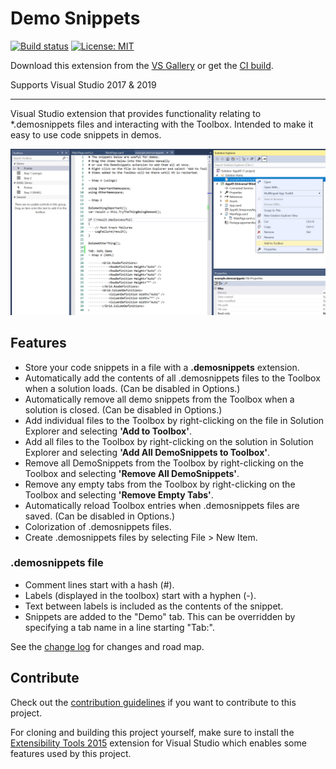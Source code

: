 # Demo Snippets

[![Build status](https://ci.appveyor.com/api/projects/status/n2awlsnbjapax7uf?svg=true)](https://ci.appveyor.com/project/mrlacey/demosnippets)
[![License: MIT](https://img.shields.io/badge/License-MIT-green.svg)](LICENSE)

Download this extension from the [VS Gallery](https://marketplace.visualstudio.com/items?itemName=MattLaceyLtd.DemoSnippets)
or get the [CI build](http://vsixgallery.com/extension/DemoSnippets.e2d68c23-8599-40e8-b402-a57060bf3d29/).

Supports Visual Studio 2017 & 2019

---------------------------------------

Visual Studio extension that provides functionality relating to *.demosnippets files and interacting with the Toolbox.
Intended to make it easy to use code snippets in demos.

![screenshot](./art/screenshot.png)

## Features

- Store your code snippets in a file with a **.demosnippets** extension.
- Automatically add the contents of all .demosnippets files to the Toolbox when a solution loads. (Can be disabled in Options.)
- Automatically remove all demo snippets from the Toolbox when a solution is closed. (Can be disabled in Options.)
- Add individual files to the Toolbox by right-clicking on the file in Solution Explorer and selecting **'Add to Toolbox'**.
- Add all files to the Toolbox by right-clicking on the solution in Solution Explorer and selecting **'Add All DemoSnippets to Toolbox'**.
- Remove all DemoSnippets from the Toolbox by right-clicking on the Toolbox and selecting **'Remove All DemoSnippets'**.
- Remove any empty tabs from the Toolbox by right-clicking on the Toolbox and selecting **'Remove Empty Tabs'**.
- Automatically reload Toolbox entries when .demosnippets files are saved. (Can be disabled in Options.)
- Colorization of .demosnippets files.
- Create .demosnippets files by selecting File > New Item.

### .demosnippets file

- Comment lines start with a hash (#).
- Labels (displayed in the toolbox) start with a hyphen (-).
- Text between labels is included as the contents of the snippet.
- Snippets are added to the "Demo" tab. This can be overridden by specifying a tab name in a line starting "Tab:".


See the [change log](CHANGELOG.md) for changes and road map.


## Contribute
Check out the [contribution guidelines](CONTRIBUTING.md)
if you want to contribute to this project.

For cloning and building this project yourself, make sure
to install the
[Extensibility Tools 2015](https://visualstudiogallery.msdn.microsoft.com/ab39a092-1343-46e2-b0f1-6a3f91155aa6)
extension for Visual Studio which enables some features
used by this project.
